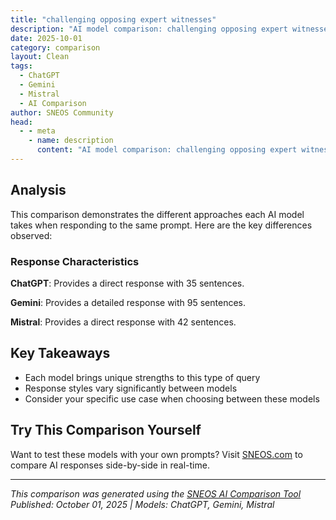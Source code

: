 ```yaml
---
title: "challenging opposing expert witnesses"
description: "AI model comparison: challenging opposing expert witnesses..."
date: 2025-10-01
category: comparison
layout: Clean
tags:
  - ChatGPT
  - Gemini
  - Mistral
  - AI Comparison
author: SNEOS Community
head:
  - - meta
    - name: description
      content: "AI model comparison: challenging opposing expert witnesses..."
---
```


<ChatComparison
  title="challenging opposing expert witnesses"
  prompt="challenging opposing expert witnesses"
  :responses='{
    "ChatGPT": "Challenging opposing expert witnesses is a critical skill in litigation to undermine the credibility, reliability, or conclusions of their testimony. Here are several strategies and tips for effectively challenging opposing expert witnesses:\n\n### 1. **Understand the Expert\u2019s Qualifications and Background**\n- **Check credentials:** Verify education, training, certifications, and professional experience.\n- **Identify weaknesses:** Lack of relevant experience or outdated credentials can undermine credibility.\n\n### 2. **Scrutinize the Methodology**\n- **Challenge relevancy:** Is the method used generally accepted in the field?\n- **Question validity:** Was the methodology applied correctly?\n- **Highlight inconsistencies:** Show if the expert deviated from standard procedures.\n- **Expose flawed assumptions:** Identify any assumptions that aren\u2019t supported by facts.\n\n### 3. **Cross-Examination Techniques**\n- **Ask simple, leading questions:** This helps control the narrative and expose inconsistencies.\n- **Expose bias or interest:** Explore any relationships or motives that might affect the expert\u2019s impartiality.\n- **Pin down vague statements:** Force the expert to clarify or quantify vague or speculative testimony.\n- **Use prior inconsistent statements:** If the expert made conflicting statements elsewhere, highlight them.\n\n### 4. **Use of Contradictory Evidence**\n- **Present your own expert:** Use your expert to contradict or diminish their conclusions.\n- **Introduce scientific literature:** Cite studies or standards showing the opposing expert\u2019s views are out of step with accepted science.\n- **Highlight contradictory facts:** Point out facts that the opposing expert overlooked or misinterpreted.\n\n### 5. **Examine the Basis of Opinions**\n- **Request data and reports:** Demand full disclosure of the data, tests, and materials the expert relied on.\n- **Challenge incomplete information:** Show if the expert ignored data that would change their opinion.\n- **Test their analysis:** Demonstrate that their conclusions do not logically follow from the data.\n\n### 6. **Highlight Overreach or Speculation**\n- Experts should not guess or give opinions beyond their expertise.\n- Emphasize when an expert\u2019s opinion is speculative rather than based on evidence.\n\n### 7. **Use Demonstratives and Visual Aids**\n- Simplify complex expert testimony to show jurors logical flaws or unreliable conclusions.\n- Graphs, charts, or models can be very effective.\n\n### 8. **Pre-Trial Motions**\n- **Daubert or Frye hearings:** Challenge the admissibility of expert testimony before trial by arguing the methods or principles are not scientifically valid or generally accepted.\n\n### Additional Tips:\n- Prepare extensively: Know the expert\u2019s reports backward and forward.\n- Train witnesses: Sometimes, experts can be made to admit overstatements or errors.\n- Maintain professionalism: Avoid personal attacks; focus on facts and logic.\n\n---\n\nIf you want, I can help draft sample cross-examination questions tailored to a particular type of expert or field. Just let me know!",
    "Gemini": "Challenging opposing expert witnesses effectively requires careful preparation, a deep understanding of the case, and a strategic approach during cross-examination. Here\u0027s a breakdown of key strategies and considerations:\n\n**I. Preparation is Paramount:**\n\n*   **Deep Dive into the Expert\u0027s Background:**\n    *   **CV/Resume:** Scrutinize their qualifications, education, training, and experience. Look for inconsistencies, gaps, or areas where their expertise doesn\u0027t directly align with the case.\n    *   **Publications \u0026 Presentations:** Analyze their scholarly work. Identify potential biases, controversial opinions, or statements that contradict their current testimony.\n    *   **Prior Testimony:** Research their previous cases and transcripts.  Look for inconsistencies, changes in opinion, or vulnerabilities exposed in past cross-examinations. Services like LexisNexis or Westlaw are essential.\n    *   **Disciplinary Actions:** Check for any ethical violations, sanctions, or complaints filed against the expert with licensing boards or professional organizations.\n    *   **Financial Ties:** Investigate any financial relationships the expert has with the opposing party, their attorneys, or related entities. Reveal potential bias due to compensation or ongoing business relationships.\n    *   **Social Media:**  While less formal, review their social media for potential insights into their opinions, biases, or any statements that contradict their testimony.\n\n*   **Understand the Expert\u0027s Methodology:**\n    *   **Underlying Data:** Identify the data sources the expert relied upon. Assess the quality, reliability, and completeness of the data.\n    *   **Methodology/Testing:** Understand the scientific or technical methods used by the expert. Research whether the methods are generally accepted in the relevant field and if the expert followed the correct procedures.  *Daubert* and *Frye* standards often come into play here.\n    *   **Assumptions:** Uncover the key assumptions the expert made in their analysis. Determine if those assumptions are reasonable and supported by the evidence.\n    *   **Alternative Theories:** Research and understand alternative theories or explanations that contradict the expert\u0027s opinion.  Have your own expert explain why those alternatives are more plausible.\n    *   **Standards and Regulations:**  Review relevant industry standards, regulations, or guidelines that the expert\u0027s work may implicate.\n\n*   **Consult with Your Own Expert:**\n    *   **Critique the Opposing Expert\u0027s Opinion:** Your expert can identify weaknesses in the opposing expert\u0027s methodology, data, assumptions, and conclusions.\n    *   **Prepare Cross-Examination Questions:** Your expert can help you formulate effective questions to expose flaws in the opposing expert\u0027s testimony.\n    *   **Explain Complex Concepts:**  Your expert can translate complex scientific or technical information into language you can understand and use during cross-examination.\n    *   **Anticipate Re-Direct:**  Discuss potential re-direct examination questions and prepare for how to address them on re-cross.\n\n*   **Master the Relevant Law:**  Understand the legal standards for admissibility of expert testimony in your jurisdiction. This includes rules of evidence related to qualifications, reliability, and relevance.\n\n**II. Cross-Examination Strategies:**\n\n*   **Control the Witness:**\n    *   **Leading Questions:** Use leading questions that require a \u0022yes\u0022 or \u0022no\u0022 answer.  Avoid open-ended questions that allow the expert to elaborate.\n    *   **Stay Focused:** Keep the cross-examination focused on your key points.  Don\u0027t get sidetracked by irrelevant issues.\n    *   **Don\u0027t Argue:** Avoid arguing with the expert.  Let their answers speak for themselves. If they try to argue, gently remind them to answer the question directly.\n    *   **Pace:**  Control the pace of the questioning.  Sometimes, a slower pace can make the expert more uncomfortable and prone to errors.\n\n*   **Undermine Credibility:**\n    *   **Qualifications:** Challenge the expert\u0027s qualifications if they are weak or not directly related to the issues in the case.  For example: \u0022You have a PhD in chemistry, but have you ever worked specifically with soil contamination as it pertains to residential housing?\u0022\n    *   **Bias:** Expose any potential bias due to financial relationships, prior associations, or a history of testifying for similar parties.  \u0022You\u0027ve testified in over 20 cases for this law firm, correct?\u0022\n    *   **Inconsistencies:** Highlight any inconsistencies between the expert\u0027s current testimony and their prior statements, publications, or testimony in other cases. \u0022In your 2018 article in the Journal of Forensic Science, you stated X.  Is that still your opinion today?\u0022\n    *   **Improper Conduct:** Raise any ethical violations, sanctions, or complaints filed against the expert. *Note: This is very sensitive and requires careful consideration and potential pre-trial motions.*\n\n*   **Attack the Methodology and Conclusions:**\n    *   **Data Errors:** Expose any errors or omissions in the data the expert relied upon. \u0022Did you consider [crucial piece of data] when forming your opinion?\u0022\n    *   **Unreliable Methods:** Challenge the reliability of the methods used by the expert.  \u0022Isn\u0027t it true that Method X has a 20% margin of error?\u0022\n    *   **Unreasonable Assumptions:** Question the reasonableness of the assumptions the expert made. \u0022You assumed that the temperature in the room was consistently 70 degrees, but the evidence shows that the thermostat was malfunctioning, correct?\u0022\n    *   **Alternative Explanations:** Present alternative explanations for the evidence that contradict the expert\u0027s conclusions.  \u0022Isn\u0027t it possible that Y could have caused this?\u0022\n    *   **Limitations:**  Force the expert to acknowledge the limitations of their analysis or opinion.  \u0022You can\u0027t say with 100% certainty that X caused Y, can you?\u0022\n\n*   **Use Hypotheticals (Sparingly):**  Use hypothetical questions to illustrate the flaws in the expert\u0027s reasoning or to demonstrate the potential for alternative conclusions. Make sure the hypothetical is based on facts in evidence or reasonable inferences.\n\n*   **Expose Lack of Personal Knowledge:**  Establish that the expert didn\u0027t personally conduct tests, observations, or measurements, and instead relied on others\u0027 work.  This allows you to argue they are simply repeating what someone else told them.\n\n**III. Important Considerations:**\n\n*   **Know Your Judge:**  Understand your judge\u0027s preferences regarding expert testimony and cross-examination. Some judges are more lenient, while others are stricter.\n*   **Know Your Audience (Jury):**  Tailor your cross-examination to the jury.  Use clear and concise language and avoid technical jargon.  Focus on the key issues that will resonate with the jury.\n*   **Don\u0027t Overdo It:**  Know when to stop.  If you\u0027ve made your point, don\u0027t keep hammering away.  You risk alienating the jury or giving the expert an opportunity to rehabilitate their testimony.\n*   **Be Respectful (But Firm):**  Maintain a professional demeanor throughout the cross-examination.  Avoid being rude or aggressive, even if the expert is being difficult.\n*   **Be Prepared to Impeach:**  Have the documents or transcripts ready to impeach the expert if they deny or contradict prior statements. This includes having certified copies ready and knowing the proper legal procedure for impeachment.\n\n**IV. Daubert and Frye Challenges:**\n\n*   **Daubert Standard (Federal Courts, many state courts):** This standard requires that expert testimony be:\n    *   **Qualified:** The expert has the necessary knowledge, skill, experience, training, or education.\n    *   **Relevant:** The testimony will assist the trier of fact in understanding the evidence or determining a fact in issue.\n    *   **Reliable:**  The expert\u0027s opinion is based on scientific knowledge, which means it is grounded in the methods and procedures of science, rather than subjective belief or unsupported speculation. Factors considered:\n        *   Whether the expert\u0027s technique or theory can be or has been tested\n        *   Whether the technique or theory has been subject to peer review and publication\n        *   The known or potential rate of error of the technique or theory\n        *   The existence and maintenance of standards and controls\n        *   Whether the technique or theory has been generally accepted in the scientific community\n*   **Frye Standard (Some state courts):**  This standard requires that the expert\u0027s opinion be based on scientific principles or procedures that are \u0022generally accepted\u0022 within the relevant scientific community.\n\n**Steps to Take Before and During Trial:**\n\n1.  **Motion in Limine:**  File a motion in limine before trial to challenge the admissibility of the opposing expert\u0027s testimony based on *Daubert* or *Frye* standards. This gives you a chance to argue that the expert\u0027s testimony is unreliable or unqualified before the jury hears it.\n2.  **Voir Dire:**  Request voir dire of the expert witness *before* they give their opinion testimony. This allows you to question them about their qualifications, methodology, and the basis for their opinion outside the presence of the jury, giving the judge a chance to rule on admissibility before the jury is exposed to potentially unreliable information.\n3.  **Object:** Object to the expert\u0027s testimony if it is based on speculation, hearsay, or inadmissible evidence.\n4.  **Preserve the Record:** Make sure to preserve the record of your objections and arguments related to the expert\u0027s testimony. This is essential for any potential appeal.\n\nChallenging expert witnesses is a complex and demanding task.  It requires careful preparation, a deep understanding of the relevant science or technology, and a strategic approach. Consulting with your own expert is essential.  By following these strategies, you can increase your chances of successfully undermining the opposing expert\u0027s testimony and strengthening your case.\n",
    "Mistral": "Challenging opposing expert witnesses can be a critical part of legal proceedings, as their testimony can significantly influence the outcome of a case. Here are some strategies to effectively challenge an opposing expert witness:\n\n### 1. **Qualifications and Credentials**\n   - **Verify Credentials:** Ensure that the expert\u0027s qualifications are legitimate and relevant to the case.\n   - **Question Experience:** Ask about the expert\u0027s experience in the specific field related to the case.\n   - **Publications and Research:** Inquire about the expert\u0027s publications, research, and any peer reviews or criticisms of their work.\n\n### 2. **Methodology**\n   - **Scientific Validity:** Challenge the scientific validity of the methods used by the expert.\n   - **Assumptions:** Question the assumptions underlying the expert\u0027s conclusions.\n   - **Data Sources:** Ask about the sources of data and whether they are reliable and unbiased.\n\n### 3. **Bias and Independence**\n   - **Conflict of Interest:** Investigate any potential conflicts of interest, such as financial ties to the opposing party.\n   - **Previous Testimony:** Review the expert\u0027s previous testimony to identify any patterns of bias or inconsistencies.\n   - **Independence:** Ensure that the expert\u0027s conclusions are independent and not influenced by the party that hired them.\n\n### 4. **Consistency and Accuracy**\n   - **Consistency:** Check for consistency in the expert\u0027s testimony and reports.\n   - **Accuracy:** Verify the accuracy of the expert\u0027s statements and conclusions.\n   - **Cross-Examination:** Use cross-examination to highlight any inconsistencies or errors in the expert\u0027s testimony.\n\n### 5. **Hypothetical Scenarios**\n   - **Alternative Explanations:** Present alternative explanations or hypotheses that could challenge the expert\u0027s conclusions.\n   - **What-If Scenarios:** Use hypothetical scenarios to test the robustness of the expert\u0027s opinions.\n\n### 6. **Documentation and Evidence**\n   - **Document Review:** Thoroughly review all documents and evidence provided by the expert.\n   - **Challenge Evidence:** Question the reliability and relevance of the evidence presented by the expert.\n\n### 7. **Professional Standards**\n   - **Adherence to Standards:** Ensure that the expert\u0027s work adheres to professional standards and guidelines.\n   - **Ethical Considerations:** Raise any ethical considerations or violations that may be relevant.\n\n### 8. **Expert\u0027s Own Words**\n   - **Quote the Expert:** Use the expert\u0027s own words from previous testimony, publications, or reports to challenge their current statements.\n   - **Contradictions:** Highlight any contradictions between the expert\u0027s current testimony and previous statements.\n\n### 9. **Technical and Specialized Knowledge**\n   - **Technical Questions:** Ask detailed technical questions to test the expert\u0027s knowledge and understanding.\n   - **Specialized Knowledge:** Challenge the expert\u0027s specialized knowledge and whether it is sufficient for the case.\n\n### 10. **Credibility and Reputation**\n   - **Reputation:** Investigate the expert\u0027s reputation within their field.\n   - **Credibility:** Assess the expert\u0027s overall credibility based on their qualifications, experience, and previous testimony.\n\n### 11. **Use of Counter-Experts**\n   - **Counter-Expert:** Present your own expert witness to provide counter-arguments and alternative interpretations.\n   - **Rebuttal:** Use your expert to rebut the opposing expert\u0027s testimony and conclusions.\n\n### 12. **Legal Framework**\n   - **Admissibility:** Ensure that the expert\u0027s testimony meets the legal standards for admissibility.\n   - **Relevance:** Challenge the relevance of the expert\u0027s testimony to the issues in the case.\n\nBy employing these strategies, you can effectively challenge an opposing expert witness and strengthen your case."
  }'
  published-date="22:27"
/>

## Analysis

This comparison demonstrates the different approaches each AI model takes when responding to the same prompt. Here are the key differences observed:

### Response Characteristics

**ChatGPT**: Provides a direct response with 35 sentences. 

**Gemini**: Provides a detailed response with 95 sentences. 

**Mistral**: Provides a direct response with 42 sentences. 

## Key Takeaways

- Each model brings unique strengths to this type of query
- Response styles vary significantly between models
- Consider your specific use case when choosing between these models

## Try This Comparison Yourself

Want to test these models with your own prompts? Visit [SNEOS.com](https://sneos.com) to compare AI responses side-by-side in real-time.

---

*This comparison was generated using the [SNEOS AI Comparison Tool](https://sneos.com)*
*Published: October 01, 2025 | Models: ChatGPT, Gemini, Mistral*
